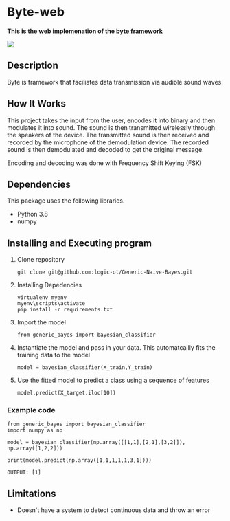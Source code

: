 # Byte-web

<b>This is the web implemenation of the [byte framework](https://github.com/logic-OT/Byte/tree/update)</b> 

![](https://miro.medium.com/max/702/0*3_J7YH5beFVmpxBg.png)

## Description
Byte is framework that faciliates data transmission via audible sound waves.

## How It Works
This project takes the input from the user, encodes it into binary and then modulates it into sound. The sound is then transmitted wirelessly through the speakers of the device. The transmitted sound is then received and recorded by the microphone of the demodulation device. The recorded sound is then demodulated and decoded to get the original message.

Encoding and decoding was done with Frequency Shift Keying (FSK)

## Dependencies
This package uses the following libraries.
* Python 3.8
* numpy

## Installing and Executing program

1. Clone repository
    ```
    git clone git@github.com:logic-ot/Generic-Naive-Bayes.git
    ```
2. Installing Depedencies
    ```
    virtualenv myenv
    myenv\scripts\activate    
    pip install -r requirements.txt
    ```
3. Import the model
   ```
   from generic_bayes import bayesian_classifier
   ```
4. Instantiate the model and pass in your data. This automatcailly fits the training data to the model
    ```
    model = bayesian_classifier(X_train,Y_train)
    ```
5. Use the fitted model to predict a class using a sequence of features 
    ```
    model.predict(X_target.iloc[10])
    ```
### Example code
    from generic_bayes import bayesian_classifier
    import numpy as np

    model = bayesian_classifier(np.array([[1,1],[2,1],[3,2]]), np.array([1,2,2]))

    print(model.predict(np.array([1,1,1,1,1,3,1])))

    OUTPUT: [1]

    
  ## Limitations

- Doesn't have a system to detect continuous data and throw an error
